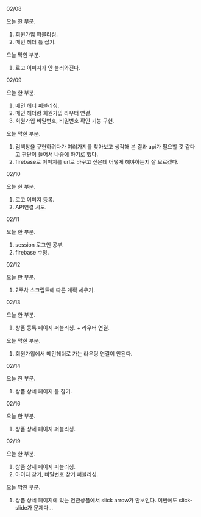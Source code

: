 02/08

오늘 한 부분.
1. 회원가입 퍼블리싱.
2. 메인 헤더 틀 잡기.

오늘 막힌 부분.
1. 로고 이미지가 안 불러와진다.


02/09

오늘 한 부분.
1. 메인 헤더 퍼블리싱.
2. 메인 헤더랑 회원가입 라우터 연결.
3. 회원가입 비밀번호, 비밀번호 확인 기능 구현.

오늘 막힌 부분.
1. 검색창을 구현하려다가 여러가지를 찾아보고 생각해 본 결과 api가 필요할 것 같다고 판단이 들어서 나중에 하기로 했다.
2. firebase로 이미지를 url로 바꾸고 싶은데 어떻게 해야하는지 잘 모르겠다.


02/10

오늘 한 부분.
1. 로고 이미지 등록.
2. API연결 시도.


02/11

오늘 한 부분.
1. session 로그인 공부.
2. firebase 수정.


02/12

오늘 한 부분.
1. 2주차 스크립트에 따른 계획 세우기.


02/13

오늘 한 부분.
1. 상품 등록 페이지 퍼블리싱. + 라우터 연결.

오늘 막힌 부분.
1. 회원가입에서 메인헤더로 가는 라우팅 연결이 안된다.


02/14

오늘 한 부분.
1. 상품 상세 페이지 틀 잡기.


02/16

오늘 한 부분.
1. 상품 상세 페이지 퍼블리싱.


02/19

오늘 한 부분.
1. 상품 상세 페이지 퍼블리싱.
2. 아이디 찾기, 비밀번호 찾기 퍼블리싱.

오늘 막힌 부분.
1. 상품 상세 페이지에 있는 연관상품에서 slick arrow가 안보인다.
이번에도 slick-slide가 문제다...